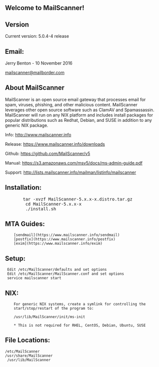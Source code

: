 ## Welcome to MailScanner!

 ## Version
 Current version: 5.0.4-4 release

## Email:
 Jerry Benton - 10 November 2016
 
 <mailscanner@mailborder.com>

## About MailScanner
MailScanner is an open source email gateway that processes email for
spam, viruses, phishing, and other malicious content. MailScanner 
leverages other open source software such as ClamAV and 
Spamassassin. MailScanner will run on any NIX platform and includes
install packages for popular distributions such as Redhat, Debian, and
SUSE in addition to any generic NIX package.


Info: 		http://www.mailscanner.info

Release: 	https://www.mailscanner.info/downloads

Github: 	https://github.com/MailScanner/v5

Manual: 	https://s3.amazonaws.com/msv5/docs/ms-admin-guide.pdf

Support: 	http://lists.mailscanner.info/mailman/listinfo/mailscanner

## Installation:
<pre>		tar -xvzf MailScanner-5.x.x-x.distro.tar.gz
		cd MailScanner-5.x.x-x
		./install.sh </pre>

## MTA Guides:
		[sendmail](https://www.mailscanner.info/sendmail)
		[postfix](https://www.mailscanner.info/postfix)
		[exim](https://www.mailscanner.info/exim)

## Setup:
 	 Edit /etc/MailScanner/defaults and set options
	 Edit /etc/MailScanner/MailScanner.conf and set options
	 service mailscanner start

## NIX:
		For generic NIX systems, create a symlink for controlling the 
		start/stop/restart of the program to:

		/usr/lib/MailScanner/init/ms-init

		* This is not required for RHEL, CentOS, Debian, Ubuntu, SUSE	

## File Locations:
	/etc/MailScanner
  	/usr/share/MailScanner
 	 /usr/lib/MailScanner






